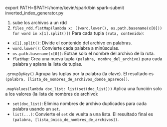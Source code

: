 export PATH=$PATH:/home/kevin/spark/bin
spark-submit inverted_index_generator.py

1. sube los archivos a un rdd
2. `files_rdd.flatMap(lambda x: [(word.lower(), os.path.basename(x[0])) for word in x[1].split()])`
  Para cada tupla `(ruta, contenido)`:
  - `x[1].split()`: Divide el contenido del archivo en palabras.
  - `word.lower()`: Convierte cada palabra a minúsculas.
  - `os.path.basename(x[0])`: Extrae solo el nombre del archivo de la ruta.
  - `flatMap`: Crea una nueva tupla `(palabra, nombre_del_archivo)` para cada palabra y aplana la lista de tuplas.

`.groupByKey()`
  Agrupa las tuplas por la palabra (la clave). El resultado es `(palabra, [lista_de_nombres_de_archivos_donde_aparece])`.

`.mapValues(lambda doc_list: list(set(doc_list)))`
  Aplica una función solo a los valores (la lista de nombres de archivo):
  - `set(doc_list)`: Elimina nombres de archivo duplicados para cada palabra usando un `set`.
  - `list(...)`: Convierte el `set` de vuelta a una lista.
  El resultado final es `(palabra, [lista_única_de_nombres_de_archivos])`.